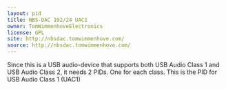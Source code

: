 ```yaml
---
layout: pid
title: NBS-DAC 192/24 UAC1
owner: TomWimmenhoveElectronics
license: GPL
site: http://nbsdac.tomwimmenhove.com/
source: http://nbsdac.tomwimmenhove.com/
---
```

Since this is a USB audio-device that supports both USB Audio Class 1 and USB Audio Class 2, it needs 2 PIDs. One for each class. This is the PID for USB Audio Class 1 (UAC1)

